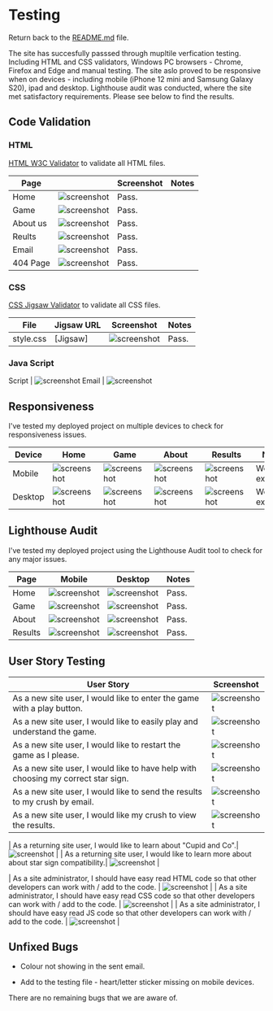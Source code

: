 # Testing

Return back to the [README.md](README.md) file.

The site has succesfully passsed through mupltile verfication testing. Including HTML and CSS validators, Windows PC browsers - Chrome, Firefox and Edge and manual testing. The site aslo proved to be responsive when on devices - including mobile (iPhone 12 mini and Samsung Galaxy S20), ipad and desktop. Lighthouse audit was conducted, where the site met satisfactory requirements. Please see below to find the results. 

## Code Validation

### HTML

[HTML W3C Validator](https://validator.w3.org) to validate all HTML files.


| Page | | Screenshot | Notes |
| --- | --- | --- | --- |
| Home | ![screenshot](/documentation/validators/htmls/index.html.png) | Pass.|
| Game | ![screenshot](/documentation/validators/htmls/game.html.png) | Pass. |
| About us | ![screenshot](/documentation/validators/htmls/about.html.png) | Pass.|
| Reults | ![screenshot](/documentation/validators/htmls/results.html.png) | Pass. |
| Email | ![screenshot](/documentation/validators/htmls/emailTemplate.html.png) | Pass.|
| 404 Page |  ![screenshot](/documentation/validators/htmls/404.html.png) | Pass. |


### CSS

 [CSS Jigsaw Validator](https://jigsaw.w3.org/css-validator) to validate all CSS files.

| File | Jigsaw URL | Screenshot | Notes |
| --- | --- | --- | --- |
| style.css | [Jigsaw]|![screenshot](/documentation/validators/css/styles.css.png) | Pass. |

### Java Script

 Script | ![screenshot](/documentation/validators/js/script.js.png)
 Email | ![screenshot](/documentation/validators/js/email.js.png)

## Responsiveness

I've tested my deployed project on multiple devices to check for responsiveness issues.

| Device | Home | Game | About | Results| Notes |
| --- | --- | --- | --- | --- | --- |
| Mobile | ![screenshot](/documentation/validators/lighthouse/index_mobile.png) | ![screenshot](/documentation/validators/lighthouse/game_mobile.png) | ![screenshot](/documentation/validators/lighthouse/about_mobile.png)| ![screenshot](/documentation/validators/lighthouse/results_mobile.png) | Works as expected |
| Desktop| ![screenshot](/documentation/validators/lighthouse/index_desktop.png) | ![screenshot](/documentation/validators/lighthouse/game_desktop.png) | ![screenshot](/documentation/validators/lighthouse/about_desktop.png) | ![screenshot](/documentation/validators/lighthouse/results_desktop.png) | Works as expected |


## Lighthouse Audit

I've tested my deployed project using the Lighthouse Audit tool to check for any major issues.

| Page | Mobile | Desktop | Notes |
| --- | --- | --- | --- |
| Home | ![screenshot](/documentation/validators/lighthouse/index_mobile.png) | ![screenshot](/documentation/validators/lighthouse/index_desktop.png) | Pass. |
| Game | ![screenshot](/documentation/validators/lighthouse/about_mobile.png) | ![screenshot](/documentation/validators/lighthouse/game_desktop.png) | Pass.  |
| About | ![screenshot](/documentation/validators/lighthouse/about_mobile.png) | ![screenshot](/documentation/validators/lighthouse/about_desktop.png) | Pass. |
| Results | ![screenshot](/documentation/validators/lighthouse/results_mobile.png) | ![screenshot](/documentation/validators/lighthouse/results_desktop.png) | Pass. |


## User Story Testing


| User Story | Screenshot |
| --- | --- |
| As a new site user, I would like to enter the game with a play button. | ![screenshot](/documentation/validators/user-story/home-page-story.png) |
| As a new site user, I would like to easily play and understand the game. | ![screenshot](/documentation/validators/user-story/game-story.png) |
| As a new site user, I would like to restart the game as I please.| ![screenshot](/documentation/validators/user-story/restart-story.png) |
| As a new site user, I would like to have help with choosing my correct star sign.| ![screenshot](/documentation/validators/user-story/sign-help-story.png) |
| As a new site user, I would like to send the results to my crush by email.| ![screenshot](/documentation/validators/user-story/send-email-story.png) |
| As a new site user, I would like my crush to view the results.| ![screenshot](/documentation/readme/features/feature-email-template.jpg) |


| As a returning site user, I would like to learn about "Cupid and Co".| ![screenshot](/documentation/validators/lighthouse/about_mobile.png) |
| As a returning site user, I would like to learn more about about star sign compatibility.| ![screenshot](/documentation/validators/user-story/results-story.png) |

| As a site administrator, I should have easy read HTML code so that other developers can work with / add to the code. | ![screenshot](/documentation/validators/htmls/index.html.png) |
|  As a site administrator, I should have easy read CSS code so that other developers can work with / add to the code. | ![screenshot](/documentation/validators/css/styles.css.png) |
|  As a site administrator, I should have easy read JS code so that other developers can work with / add to the code. | ![screenshot](/documentation/validators/js/script.js.png) |

## Unfixed Bugs

- Colour not showing in the sent email. 

- Add to the testing file - heart/letter sticker missing on mobile devices.

There are no remaining bugs that we are aware of.